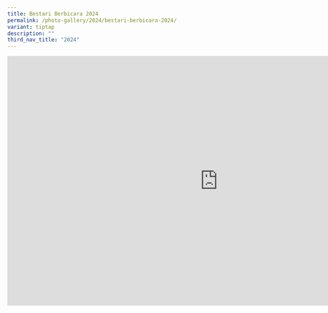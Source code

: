 ```yaml
---
title: Bestari Berbicara 2024
permalink: /photo-gallery/2024/bestari-berbicara-2024/
variant: tiptap
description: ""
third_nav_title: "2024"
---
```

<div class="iframe-wrapper">
<iframe height="569" width="960" allowfullscreen="true" frameborder="0" src="https://docs.google.com/presentation/d/e/2PACX-1vSoIrCJh0duHX9vjWp_dqDMHYNWrrkUC_sMB-eBjxwv63Vi0BuqfNNSFe2hGrkmxHzrokFxkRUGdMFt/embed?start=false&amp;loop=false&amp;delayms=3000"></iframe>
</div>
<p></p>